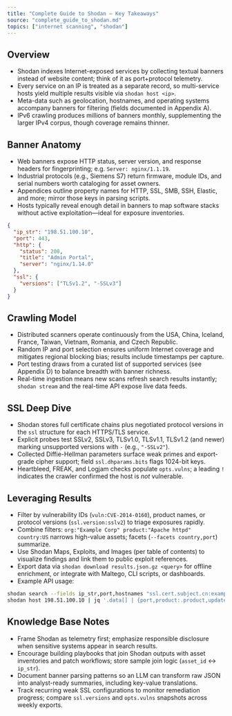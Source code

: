 ```yaml
---
title: "Complete Guide to Shodan – Key Takeaways"
source: "complete_guide_to_shodan.md"
topics: ["internet scanning", "shodan"]
---
```


## Overview

- Shodan indexes Internet-exposed services by collecting textual banners instead of website content; think of it as port+protocol telemetry.
- Every service on an IP is treated as a separate record, so multi-service hosts yield multiple results visible via `shodan host <ip>`.
- Meta-data such as geolocation, hostnames, and operating systems accompany banners for filtering (fields documented in Appendix A).
- IPv6 crawling produces millions of banners monthly, supplementing the larger IPv4 corpus, though coverage remains thinner.

## Banner Anatomy

- Web banners expose HTTP status, server version, and response headers for fingerprinting; e.g. `Server: nginx/1.1.19`.
- Industrial protocols (e.g., Siemens S7) return firmware, module IDs, and serial numbers worth cataloging for asset owners.
- Appendices outline property names for HTTP, SSL, SMB, SSH, Elastic, and more; mirror those keys in parsing scripts.
- Hosts typically reveal enough detail in banners to map software stacks without active exploitation—ideal for exposure inventories.

```json
{
  "ip_str": "198.51.100.10",
  "port": 443,
  "http": {
    "status": 200,
    "title": "Admin Portal",
    "server": "nginx/1.14.0"
  },
  "ssl": {
    "versions": ["TLSv1.2", "-SSLv3"]
  }
}
```

## Crawling Model

- Distributed scanners operate continuously from the USA, China, Iceland, France, Taiwan, Vietnam, Romania, and Czech Republic.
- Random IP and port selection ensures uniform Internet coverage and mitigates regional blocking bias; results include timestamps per capture.
- Port testing draws from a curated list of supported services (see Appendix D) to balance breadth with banner richness.
- Real-time ingestion means new scans refresh search results instantly; `shodan stream` and the real-time API expose live data feeds.

## SSL Deep Dive

- Shodan stores full certificate chains plus negotiated protocol versions in the `ssl` structure for each HTTPS/TLS service.
- Explicit probes test SSLv2, SSLv3, TLSv1.0, TLSv1.1, TLSv1.2 (and newer) marking unsupported versions with `-` (e.g., `"-SSLv2"`).
- Collected Diffie-Hellman parameters surface weak primes and export-grade cipher support; field `ssl.dhparams.bits` flags 1024-bit keys.
- Heartbleed, FREAK, and Logjam checks populate `opts.vulns`; a leading `!` indicates the crawler confirmed the host is *not* vulnerable.

## Leveraging Results

- Filter by vulnerability IDs (`vuln:CVE-2014-0160`), product names, or protocol versions (`ssl.version:sslv2`) to triage exposures rapidly.
- Combine filters: `org:"Example Corp" product:"Apache httpd" country:US` narrows high-value assets; facets (`--facets country,port`) summarize.
- Use Shodan Maps, Exploits, and Images (per table of contents) to visualize findings and link them to public exploit references.
- Export data via `shodan download results.json.gz <query>` for offline enrichment, or integrate with Maltego, CLI scripts, or dashboards.
- Example API usage:

```bash
shodan search --fields ip_str,port,hostnames "ssl.cert.subject.cn:example.com"
shodan host 198.51.100.10 | jq '.data[] | {port,product:.product,updated:.timestamp}'
```

## Knowledge Base Notes

- Frame Shodan as telemetry first; emphasize responsible disclosure when sensitive systems appear in search results.
- Encourage building playbooks that join Shodan outputs with asset inventories and patch workflows; store sample join logic (`asset_id` ↔ `ip_str`).
- Document banner parsing patterns so an LLM can transform raw JSON into analyst-ready summaries, including key-value translations.
- Track recurring weak SSL configurations to monitor remediation progress; compare `ssl.versions` and `opts.vulns` snapshots across weekly exports.
